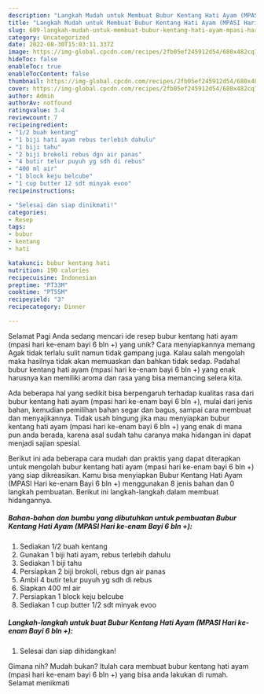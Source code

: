 ```yaml
---
description: "Langkah Mudah untuk Membuat Bubur Kentang Hati Ayam (MPASI Hari ke-enam Bayi 6 bln +) yang Lezat, Enak"
title: "Langkah Mudah untuk Membuat Bubur Kentang Hati Ayam (MPASI Hari ke-enam Bayi 6 bln +) yang Lezat, Enak"
slug: 609-langkah-mudah-untuk-membuat-bubur-kentang-hati-ayam-mpasi-hari-ke-enam-bayi-6-bln-yang-lezat-enak
category: Uncategorized
date: 2022-08-30T15:03:11.337Z
image: https://img-global.cpcdn.com/recipes/2fb05ef245912d54/680x482cq70/bubur-kentang-hati-ayam-mpasi-hari-ke-enam-bayi-6-bln-foto-resep-utama.jpg
hideToc: false
enableToc: true
enableTocContent: false
thumbnail: https://img-global.cpcdn.com/recipes/2fb05ef245912d54/680x482cq70/bubur-kentang-hati-ayam-mpasi-hari-ke-enam-bayi-6-bln-foto-resep-utama.jpg
cover: https://img-global.cpcdn.com/recipes/2fb05ef245912d54/680x482cq70/bubur-kentang-hati-ayam-mpasi-hari-ke-enam-bayi-6-bln-foto-resep-utama.jpg
author: Admin
authorAv: notfound
ratingvalue: 3.4
reviewcount: 7
recipeingredient:
- "1/2 buah kentang"
- "1 biji hati ayam rebus terlebih dahulu"
- "1 biji tahu"
- "2 biji brokoli rebus dgn air panas"
- "4 butir telur puyuh yg sdh di rebus"
- "400 ml air"
- "1 block keju belcube"
- "1 cup butter 12 sdt minyak evoo"
recipeinstructions:

- "Selesai dan siap dinikmati!"
categories:
- Resep
tags:
- bubur
- kentang
- hati

katakunci: bubur kentang hati 
nutrition: 190 calories
recipecuisine: Indonesian
preptime: "PT33M"
cooktime: "PT55M"
recipeyield: "3"
recipecategory: Dinner

---
```



Selamat Pagi Anda sedang mencari ide resep bubur kentang hati ayam (mpasi hari ke-enam bayi 6 bln +) yang unik? Cara menyiapkannya memang Agak tidak terlalu sulit namun tidak gampang juga. Kalau salah mengolah maka hasilnya tidak akan memuaskan dan bahkan tidak sedap. Padahal bubur kentang hati ayam (mpasi hari ke-enam bayi 6 bln +) yang enak harusnya kan memiliki aroma dan rasa yang bisa memancing selera kita.


Ada beberapa hal yang sedikit bisa berpengaruh terhadap kualitas rasa dari bubur kentang hati ayam (mpasi hari ke-enam bayi 6 bln +), mulai dari jenis bahan, kemudian pemilihan bahan segar dan bagus, sampai cara membuat dan menyajikannya. Tidak usah bingung jika mau menyiapkan bubur kentang hati ayam (mpasi hari ke-enam bayi 6 bln +) yang enak di mana pun anda berada, karena asal sudah tahu caranya maka hidangan ini dapat menjadi sajian spesial.




Berikut ini ada beberapa cara mudah dan praktis yang dapat diterapkan untuk mengolah bubur kentang hati ayam (mpasi hari ke-enam bayi 6 bln +) yang siap dikreasikan. Kamu bisa menyiapkan Bubur Kentang Hati Ayam (MPASI Hari ke-enam Bayi 6 bln +) menggunakan 8 jenis bahan dan 0 langkah pembuatan. Berikut ini langkah-langkah dalam membuat hidangannya.

<!--inarticleads1-->

##### Bahan-bahan dan bumbu yang dibutuhkan untuk pembuatan Bubur Kentang Hati Ayam (MPASI Hari ke-enam Bayi 6 bln +):

1. Sediakan 1/2 buah kentang
1. Gunakan 1 biji hati ayam, rebus terlebih dahulu
1. Sediakan 1 biji tahu
1. Persiapkan 2 biji brokoli, rebus dgn air panas
1. Ambil 4 butir telur puyuh yg sdh di rebus
1. Siapkan 400 ml air
1. Persiapkan 1 block keju belcube
1. Sediakan 1 cup butter 1/2 sdt minyak evoo




<!--inarticleads2-->

##### Langkah-langkah untuk buat Bubur Kentang Hati Ayam (MPASI Hari ke-enam Bayi 6 bln +):


1. Selesai dan siap dihidangkan!



Gimana nih? Mudah bukan? Itulah cara membuat bubur kentang hati ayam (mpasi hari ke-enam bayi 6 bln +) yang bisa anda lakukan di rumah. Selamat menikmati
